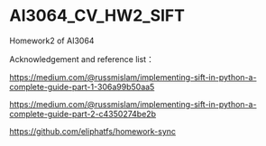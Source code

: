# AI3064_CV_HW2_SIFT
 Homework2 of AI3064
 
Acknowledgement and reference list：

https://medium.com/@russmislam/implementing-sift-in-python-a-complete-guide-part-1-306a99b50aa5

https://medium.com/@russmislam/implementing-sift-in-python-a-complete-guide-part-2-c4350274be2b

https://github.com/eliphatfs/homework-sync
